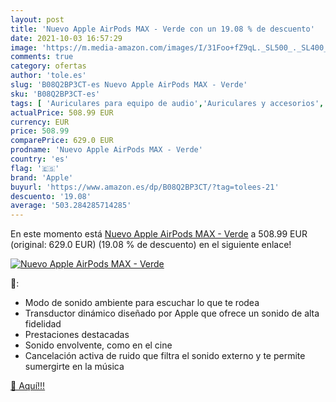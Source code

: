```yaml
---
layout: post
title: 'Nuevo Apple AirPods MAX - Verde con un 19.08 % de descuento'
date: 2021-10-03 16:57:29
image: 'https://m.media-amazon.com/images/I/31Foo+fZ9qL._SL500_._SL400_.jpg'
comments: true
category: ofertas
author: 'tole.es'
slug: 'B08Q2BP3CT-es Nuevo Apple AirPods MAX - Verde'
sku: 'B08Q2BP3CT-es'
tags: [ 'Auriculares para equipo de audio','Auriculares y accesorios','Electrónica','apple', ]
actualPrice: 508.99 EUR
currency: EUR
price: 508.99
comparePrice: 629.0 EUR
prodname: 'Nuevo Apple AirPods MAX - Verde'
country: 'es'
flag: '🇪🇸'
brand: 'Apple'
buyurl: 'https://www.amazon.es/dp/B08Q2BP3CT/?tag=tolees-21'
descuento: '19.08'
average: '503.284285714285'
---
```


En este momento está [Nuevo Apple AirPods MAX - Verde](https://www.amazon.es/dp/B08Q2BP3CT/?tag=tolees-21) a 508.99 EUR (original: 629.0 EUR) (19.08 %  de descuento) en el siguiente enlace!

[![Nuevo Apple AirPods MAX - Verde](https://m.media-amazon.com/images/I/31Foo+fZ9qL._SL500_._SL400_.jpg)](https://www.amazon.es/dp/B08Q2BP3CT/?tag=tolees-21)

🔎:

- Modo de sonido ambiente para escuchar lo que te rodea
- Transductor dinámico diseñado por Apple que ofrece un sonido de alta fidelidad
- Prestaciones destacadas
- Sonido envolvente, como en el cine
- Cancelación activa de ruido que filtra el sonido externo y te permite sumergirte en la música

[🛒 Aquí!!!](https://www.amazon.es/dp/B08Q2BP3CT/?tag=tolees-21)
